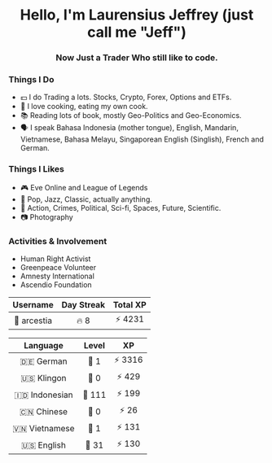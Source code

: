 <h1 align="center">Hello, I'm Laurensius Jeffrey (just call me "Jeff")</h1>
<h3 align="center">Now Just a Trader Who still like to code.</h3>

### Things I Do
- 💵 I do Trading a lots. Stocks, Crypto, Forex, Options and ETFs.
- 🍳 I love cooking, eating my own cook.
- 📚 Reading lots of book, mostly Geo-Politics and Geo-Economics.
- 🗣️ I speak Bahasa Indonesia (mother tongue), English, Mandarin, Vietnamese, Bahasa Melayu, Singaporean English (Singlish), French and German.


### Things I Likes
- 🎮 Eve Online and League of Legends
- 🎵 Pop, Jazz, Classic, actually anything.
- 🎥 Action, Crimes, Political, Sci-fi, Spaces, Future, Scientific.
- 📷 Photography

### Activities & Involvement 
- Human Right Activist
- Greenpeace Volunteer
- Amnesty International
- Ascendio Foundation

<!--START_SECTION:duolingoStats-->
<!-- Automatically generated with https://github.com/centrumek/duolingo-readme-stats-->

| Username | Day Streak | Total XP |
|:---:|:---:|:---:|
| 👤 arcestia | 🔥 8 | ⚡ 4231 |

| Language | Level | XP |
|:---:|:---:|:---:|
| 🇩🇪 German | 👑 1 | ⚡ 3316 |
| 🇺🇸 Klingon | 👑 0 | ⚡ 429 |
| 🇮🇩 Indonesian | 👑 111 | ⚡ 199 |
| 🇨🇳 Chinese | 👑 0 | ⚡ 26 |
| 🇻🇳 Vietnamese | 👑 1 | ⚡ 131 |
| 🇺🇸 English | 👑 31 | ⚡ 130 |

<!--END_SECTION:duolingoStats-->
